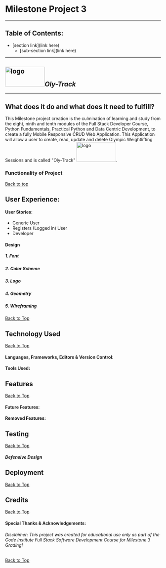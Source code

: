 # Milestone Project 3
***

## Table of Contents:
* [section link](link here)
    * [sub-section link](link here)

***

## <img src="https://github.com/auxfuse/Milestone3/blob/master/static/images/Oly-Track-Logo.png" alt="logo" title="Oly-Track Logo" width="128" height="64">_Oly-Track_

***

## What does it do and what does it need to fulfill?
This Milestone project creation is the culmination of learning and study from the eight, ninth and tenth modules of the Full Stack Developer Course, Python Fundamentals, Practical Python and Data Centric Development, to create a fully Mobile Responsive CRUD Web Application. This Application will allow a user to create, read, update and delete Olympic Weightlifting Sessions and is called "Oly-Track" <img src="https://github.com/auxfuse/Milestone3/blob/master/static/images/Oly-Track-Logo.png" alt="logo" title="Oly-Track Logo" width="128" height="64">.

### Functionality of Project


[Back to top](#table-of-contents)

## User Experience:

#### User Stories:
* Generic User
* Registers (Logged in) User
* Developer

#### Design

##### 1. Font
##### 2. Color Scheme
##### 3. Logo
##### 4. Geometry
##### 5. Wireframing

[Back to Top](#table-of-contents)

## Technology Used

[Back to Top](#table-of-contents)

#### Languages, Frameworks, Editors & Version Control:

#### Tools Used:

## Features

[Back to Top](#table-of-contents)

#### Future Features:

#### Removed Features:

## Testing

[Back to Top](#table-of-contents)

##### Defensive Design

## Deployment

[Back to Top](#table-of-contents)

## Credits

[Back to Top](#table-of-contents)

#### Special Thanks & Acknowledgements:

###### <i>Disclaimer: This project was created for educational use only as part of the Code Institute Full Stack Software Development Course for Milestone 3 Grading!</i>

[Back to Top](#table-of-contents)